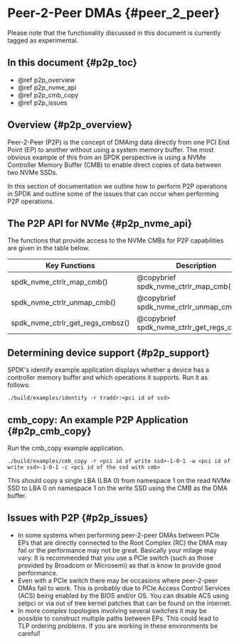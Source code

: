 # Peer-2-Peer DMAs {#peer_2_peer}

Please note that the functionality discussed in this document is
currently tagged as experimental.

## In this document {#p2p_toc}

* @ref p2p_overview
* @ref p2p_nvme_api
* @ref p2p_cmb_copy
* @ref p2p_issues

## Overview {#p2p_overview}

Peer-2-Peer (P2P) is the concept of DMAing data directly from one PCI
End Point (EP) to another without using a system memory buffer. The
most obvious example of this from an SPDK perspective is using a NVMe
Controller Memory Buffer (CMB) to enable direct copies of data between
two NVMe SSDs.

In this section of documentation we outline how to perform P2P
operations in SPDK and outline some of the issues that can occur when
performing P2P operations.

## The P2P API for NVMe {#p2p_nvme_api}

The functions that provide access to the NVMe CMBs for P2P
capabilities are given in the table below.

Key Functions                               | Description
------------------------------------------- | -----------
spdk_nvme_ctrlr_map_cmb()                   | @copybrief spdk_nvme_ctrlr_map_cmb()
spdk_nvme_ctrlr_unmap_cmb()                 | @copybrief spdk_nvme_ctrlr_unmap_cmb()
spdk_nvme_ctrlr_get_regs_cmbsz()            | @copybrief spdk_nvme_ctrlr_get_regs_cmbsz()

## Determining device support {#p2p_support}

SPDK's identify example application displays whether a device has a controller
memory buffer and which operations it supports. Run it as follows:

~~~{.sh}
./build/examples/identify -r traddr:<pci id of ssd>
~~~

## cmb_copy: An example P2P Application {#p2p_cmb_copy}

Run the cmb_copy example application.

~~~{.sh}
./build/examples/cmb_copy -r <pci id of write ssd>-1-0-1 -w <pci id of write ssd>-1-0-1 -c <pci id of the ssd with cmb>
~~~
This should copy a single LBA (LBA 0) from namespace 1 on the read
NVMe SSD to LBA 0 on namespace 1 on the write SSD using the CMB as the
DMA buffer.

## Issues with P2P {#p2p_issues}

* In some systems when performing peer-2-peer DMAs between PCIe EPs
  that are directly connected to the Root Complex (RC) the DMA may
  fail or the performance may not be great. Basically your milage may
  vary. It is recommended that you use a PCIe switch (such as those
  provided by Broadcom or Microsemi) as that is know to provide good
  performance.
* Even with a PCIe switch there may be occasions where peer-2-peer
  DMAs fail to work. This is probably due to PCIe Access Control
  Services (ACS) being enabled by the BIOS and/or OS. You can disable
  ACS using setpci or via out of tree kernel patches that can be found
  on the internet.
* In more complex topologies involving several switches it may be
  possible to construct multiple paths between EPs. This could lead to
  TLP ordering problems. If you are working in these environments be
  careful!
